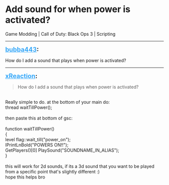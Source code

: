# Add sound for when power is activated?
Game Modding | Call of Duty: Black Ops 3 | Scripting

---
<strong style="font-size: 1.4em;"><span style="text-decoration: underline;text-decoration-color: #34a7f9;"><span style="color:#34a7f9;">bubba443</span></span>:</strong>

<p>How do I add a sound that plays when power is activated?</p>

---
<strong style="font-size: 1.4em;"><span style="text-decoration: underline;text-decoration-color: #34a7f9;"><span style="color:#34a7f9;">xReaction</span></span>:</strong>

<p><blockquote>How do I add a sound that plays when power is activated?<br /></blockquote><br />Really simple to do. at the bottom of your main do:<br />thread waitTillPower();<br /><br />then paste this at bottom of gsc:<br /><br />function waitTillPower()<br />{<br />    level flag::wait_till(&quot;power_on&quot;);<br />    IPrintLnBold(&quot;POWERS ON!!&quot;);<br />    GetPlayers()[0] PlaySound(&quot;SOUNDNAME_IN_ALIAS&quot;);<br />}<br /><br />this will work for 2d sounds, if its a 3d sound that you want to be played from a specific point that&#39;s slightly different :)<br />hope this helps bro</p>
